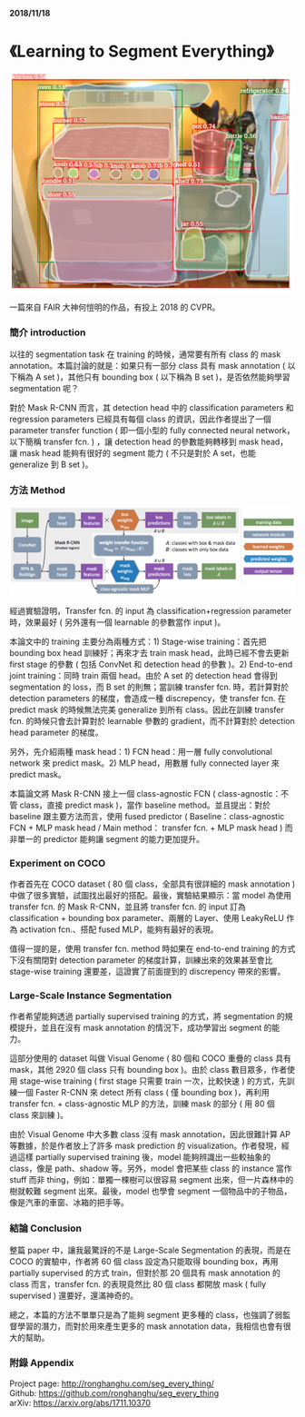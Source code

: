 **2018/11/18**

# 《Learning to Segment Everything》
<img src="./image/18-1.png" width="500" />

一篇來自 FAIR 大神何愷明的作品，有投上 2018 的 CVPR。

### 簡介 introduction

以往的 segmentation task 在 training 的時候，通常要有所有 class 的 mask annotation。本篇討論的就是：如果只有一部分 class 具有 mask annotation ( 以下稱為 A set )，其他只有 bounding box ( 以下稱為 B set )，是否依然能夠學習 segmentation 呢？

對於 Mask R-CNN 而言，其 detection head 中的 classification parameters 和 regression parameters 已經具有每個 class 的資訊，因此作者提出了一個 parameter transfer function ( 即一個小型的 fully connected neural network，以下簡稱 transfer fcn. ) ，讓 detection head 的參數能夠轉移到 mask head，讓 mask head 能夠有很好的 segment 能力 ( 不只是對於 A set，也能 generalize 到 B set )。

### 方法 Method
<img src="./image/18-2.png" width="850" />

經過實驗證明，Transfer fcn. 的 input 為 classification+regression parameter 時，效果最好 ( 另外還有一個 learnable 的參數當作 input )。

本論文中的 training 主要分為兩種方式：1) Stage-wise training：首先把 bounding box head 訓練好；再來才去 train mask head，此時已經不會去更新 first stage 的參數 ( 包括 ConvNet 和 detection head 的參數 )。2) End-to-end joint training：同時 train 兩個 head。由於 A set 的 detection head 會得到 segmentation 的 loss，而 B set 的則無；當訓練 transfer fcn. 時，若計算對於 detection parameters 的梯度，會造成一種 discrepency，使 transfer fcn. 在 predict mask 的時候無法完美 generalize 到所有 class。因此在訓練 transfer fcn. 的時候只會去計算對於 learnable 參數的 gradient，而不計算對於 detection head parameter 的梯度。

另外，先介紹兩種 mask head：1) FCN head：用一層 fully convolutional network 來 predict mask。2) MLP head，用數層 fully connected layer 來 predict mask。

本篇論文將 Mask R-CNN 接上一個 class-agnostic FCN ( class-agnostic：不管 class，直接 predict mask )，當作 baseline method。並且提出：對於 baseline 跟主要方法而言，使用 fused predictor ( Baseline：class-agnostic FCN + MLP mask head / Main method： transfer fcn. + MLP mask head ) 而非單一的 predictor 能夠讓 segment 的能力更加提升。

### Experiment on COCO

作者首先在 COCO dataset ( 80 個 class，全部具有很詳細的 mask annotation ) 中做了很多實驗，試圖找出最好的搭配。最後，實驗結果顯示：當 model 為使用 transfer fcn. 的 Mask R-CNN，並且將 transfer fcn. 的 input 訂為 classification + bounding box parameter、兩層的 Layer、使用 LeakyReLU 作為 activation fcn.、搭配 fused MLP，能夠有最好的表現。

值得一提的是，使用 transfer fcn. method 時如果在 end-to-end training 的方式下沒有關閉對 detection parameter 的梯度計算，訓練出來的效果甚至會比 stage-wise training 還要差，這證實了前面提到的 discrepency 帶來的影響。

### Large-Scale Instance Segmentation

作者希望能夠透過 partially supervised training 的方式，將 segmentation 的規模提升，並且在沒有 mask annotation 的情況下，成功學習出 segment 的能力。

這部分使用的 dataset 叫做 Visual Genome ( 80 個和 COCO 重疊的 class 具有 mask，其他 2920 個 class 只有 bounding box )。由於 class 數目眾多，作者使用 stage-wise training ( first stage 只需要 train 一次，比較快速 ) 的方式，先訓練一個 Faster R-CNN 來 detect 所有 class ( 僅 bounding box )，再利用 transfer fcn. + class-agnostic MLP 的方法，訓練 mask 的部分 ( 用 80 個 class 來訓練 )。

由於 Visual Genome 中大多數 class 沒有 mask annotation，因此很難計算 AP 等數據，於是作者放上了許多 mask prediction 的 visualization。作者發現，經過這樣 partially supervised training 後，model 能夠辨識出一些較抽象的 class，像是 path、shadow 等。另外，model 會把某些 class 的 instance 當作 stuff 而非 thing，例如：單獨一棵樹可以很容易 segment 出來，但一片森林中的樹就較難 segment 出來。最後，model 也學會 segment 一個物品中的子物品，像是汽車的車窗、冰箱的把手等。

### 結論 Conclusion

整篇 paper 中，讓我最驚訝的不是 Large-Scale Segmentation 的表現，而是在 COCO 的實驗中，作者將 60 個 class 設定為只能取得 bounding box，再用 partially supervised 的方式 train，但對於那 20 個具有 mask annotation 的 class 而言，transfer fcn. 的表現竟然比 80 個 class 都開放 mask ( fully supervised ) 還要好，還滿神奇的。

總之，本篇的方法不單單只是為了能夠 segment 更多種的 class，也強調了弱監督學習的潛力，而對於用來產生更多的 mask annotation data，我相信也會有很大的幫助。

### 附錄 Appendix

Project page: http://ronghanghu.com/seg_every_thing/  
Github: https://github.com/ronghanghu/seg_every_thing  
arXiv: https://arxiv.org/abs/1711.10370
